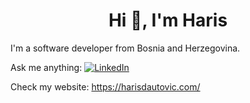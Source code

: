 <h1 align="center">Hi 👋, I'm Haris</h1>
I'm a software developer from Bosnia and Herzegovina.

Ask me anything: [![LinkedIn](https://img.shields.io/badge/LinkedIn-%230077B5.svg?logo=linkedin&logoColor=white)](https://www.linkedin.com/in/dautovicharis/)

Check my website: https://harisdautovic.com/
